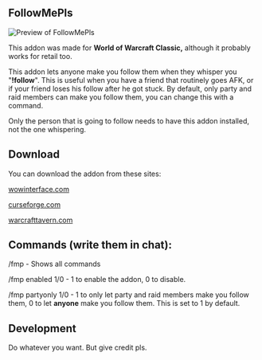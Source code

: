 ## FollowMePls

![Preview of FollowMePls](https://github.com/techiew/FollowMePls/blob/master/preview.png)

This addon was made for **World of Warcraft Classic,** although it probably works for retail too.  

This addon lets anyone make you follow them when they whisper you "**!follow**". This is useful when you have a friend that routinely goes AFK, or if your friend loses his follow after he got stuck. By default, only party and raid members can make you follow them, you can change this with a command.

Only the person that is going to follow needs to have this addon installed, not the one whispering.

## Download
You can download the addon from these sites:

[wowinterface.com](https://www.wowinterface.com/downloads/info25521-FollowMePls-Auto-followaddon.html)

[curseforge.com](https://www.curseforge.com/wow/addons/followmepls-auto-follow-addon)

[warcrafttavern.com](https://www.warcrafttavern.com/addons/followmepls)

## Commands (write them in chat):

/fmp - Shows all commands

/fmp enabled 1/0 - 1 to enable the addon, 0 to disable.

/fmp partyonly 1/0 - 1 to only let party and raid members make you follow them, 0 to let **anyone** make you follow them. This is set to 1 by default.

## Development

Do whatever you want. But give credit pls.
